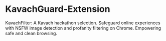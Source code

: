 # KavachGuard-Extension
KavachFilter: A Kavach hackathon selection. Safeguard online experiences with NSFW image detection and profanity filtering on Chrome. Empowering safe and clean browsing.
